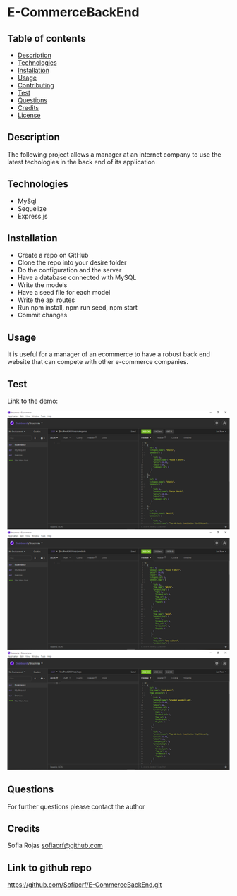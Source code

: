 # E-CommerceBackEnd

## Table of contents
  * [Description](#Description)
  * [Technologies](#Technologies)
  * [Installation](#Installation)
  * [Usage](#Usage)
  * [Contributing](#Contributing)
  * [Test](#Test)
  * [Questions](#Questions)
  * [Credits](#Credits)
  * [License](#License)

  ## Description
 The following project allows a manager at an internet company to use the latest techologies in the back end of its application 

  ##  Technologies
  * MySql
  * Sequelize
  * Express.js


  ## Installation
  * Create a repo on GitHub
  * Clone the repo into your desire folder
  * Do the configuration and the server
  * Have a database connected with MySQL
  * Write the models
  * Have a seed file for each model
  * Write the api routes
  * Run npm install, npm run seed, npm start
  * Commit changes

  ## Usage
  It is useful for a manager of an ecommerce to have a robust back end website that can compete with other e-commerce companies. 

  ## Test
  Link to the demo: 
  
  ![CaptureCategories](CaptureCategories.PNG)
  ![CaptureProducts](CaptureProducts.PNG)
  ![CaptureTags](CaptureTags.PNG)


  ## Questions
  For further questions please contact the author


  ## Credits
  Sofia Rojas sofiacrf@github.com

  ## Link to github repo
 https://github.com/Sofiacrf/E-CommerceBackEnd.git
  